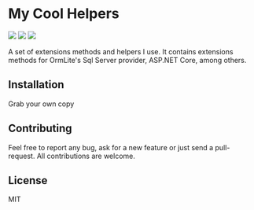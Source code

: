 # My Cool Helpers

![](https://img.shields.io/badge/netstandard-2.1-brightgreen.svg) ![](https://github.com/canro91/Helpers/workflows/Build/badge.svg) ![](https://img.shields.io/github/license/canro91/Helpers)

A set of extensions methods and helpers I use. It contains extensions methods for OrmLite's Sql Server provider, ASP.NET Core, among others.

## Installation

Grab your own copy

## Contributing

Feel free to report any bug, ask for a new feature or just send a pull-request. All contributions are welcome.

## License

MIT